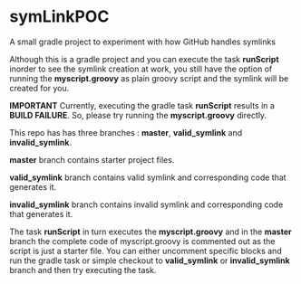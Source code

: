 # symLinkPOC
A small gradle project to experiment with how GitHub handles symlinks

Although this is a gradle project and you can execute the task **runScript** inorder to see the symlink creation at work, you still have the option of running the **myscript.groovy** as plain groovy script and the symlink will be created for you.


**IMPORTANT** Currently, executing the gradle task **runScript** results in a **BUILD FAILURE**. So, please try running the **myscript.groovy** directly.

This repo has has three branches : **master**, **valid_symlink** and **invalid_symlink**.

**master** branch contains starter project files.

**valid_symlink** branch contains valid symlink and corresponding code that generates it. 

**invalid_symlink** branch contains invalid symlink and corresponding code that generates it. 

The task **runScript** in turn executes the **myscript.groovy** and in the **master** branch the complete code of myscript.groovy is commented out as the script is just a starter file. You can either uncomment specific blocks and run the gradle task or simple checkout to **valid_symlink** or **invalid_symlink** branch and then try executing the task.

